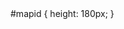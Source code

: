 
 <link rel="stylesheet" href="https://unpkg.com/leaflet@1.0.2/dist/leaflet.css" />
  <script src="https://unpkg.com/leaflet@1.0.2/dist/leaflet.js"></script>
   <div id="mapid"></div>
   #mapid { height: 180px; }
   

